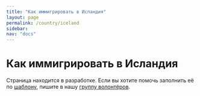 ```yaml
---
title: "Как иммигрировать в Исландия"
layout: page
permalink: /country/iceland
sidebar:
nav: "docs"
---
```


# Как иммигрировать в Исландия

Страница находится в разработке. Если вы хотите помочь заполнить её по [шаблону](/template), пишите в нашу [группу волонтёров](https://t.me/+FHi3FnJaoWJkMDAx).
